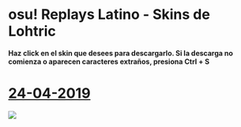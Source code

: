 # osu! Replays Latino - Skins de Lohtric
**Haz click en el skin que desees para descargarlo. Si la descarga no comienza o aparecen caracteres extraños, presiona Ctrl + S**
# [24-04-2019](https://github.com/FlyingCat-X/osu-Replays-Latino-Skins/raw/master/Lohtric/Lohtric%2024-04-19.osk)
![](https://github.com/FlyingCat-X/osu-Replays-Latino-Skins/raw/master/Lohtric/Vistas%20previas/Lohtric%2024-04-19.jpg)
